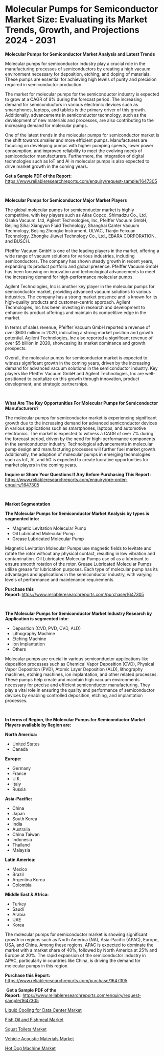 <p><h1>Molecular Pumps for Semiconductor Market Size: Evaluating its Market Trends, Growth, and Projections 2024 - 2031</h1></p><p><strong>Molecular Pumps for Semiconductor Market Analysis and Latest Trends</strong></p>
<p><p>Molecular pumps for semiconductor industry play a crucial role in the manufacturing processes of semiconductors by creating a high vacuum environment necessary for deposition, etching, and doping of materials. These pumps are essential for achieving high levels of purity and precision required in semiconductor production.</p><p>The market for molecular pumps for the semiconductor industry is expected to grow at a CAGR of 6% during the forecast period. The increasing demand for semiconductors in various electronic devices such as smartphones, laptops, and tablets is the primary driver of this growth. Additionally, advancements in semiconductor technology, such as the development of new materials and processes, are also contributing to the increasing demand for molecular pumps.</p><p>One of the latest trends in the molecular pumps for semiconductor market is the shift towards smaller and more efficient pumps. Manufacturers are focusing on developing pumps with higher pumping speeds, lower power consumption, and improved reliability to meet the evolving needs of semiconductor manufacturers. Furthermore, the integration of digital technologies such as IoT and AI in molecular pumps is also expected to drive market growth in the coming years.</p></p>
<p><strong>Get a Sample PDF of the Report:&nbsp;</strong> <a href="https://www.reliableresearchreports.com/enquiry/request-sample/1647305">https://www.reliableresearchreports.com/enquiry/request-sample/1647305</a></p>
<p>&nbsp;</p>
<p><strong>Molecular Pumps for Semiconductor Major Market Players</strong></p>
<p><p>The global molecular pumps for semiconductor market is highly competitive, with key players such as Atlas Copco, Shimadzu Co., Ltd, Osaka Vacuum, Ltd, Agilent Technologies, Inc, Pfeiffer Vacuum GmbH, Beijing Sihai Xiangyun Fluid Technology, Shanghai Canter Vacuum Technology, Beijing Zhongke Instrument, ULVAC, Tianjin Feixuan Technology, Zhongke Jiuwei Technology Co., Ltd., EBARA CORPORATION, and BUSCH.</p><p>Pfeiffer Vacuum GmbH is one of the leading players in the market, offering a wide range of vacuum solutions for various industries, including semiconductors. The company has shown steady growth in recent years, expanding its product portfolio and global presence. Pfeiffer Vacuum GmbH has been focusing on innovation and technological advancements to meet the increasing demand for high-performance molecular pumps.</p><p>Agilent Technologies, Inc is another key player in the molecular pumps for semiconductor market, providing advanced vacuum solutions to various industries. The company has a strong market presence and is known for its high-quality products and customer-centric approach. Agilent Technologies, Inc has been investing in research and development to enhance its product offerings and maintain its competitive edge in the market.</p><p>In terms of sales revenue, Pfeiffer Vacuum GmbH reported a revenue of over $600 million in 2020, indicating a strong market position and growth potential. Agilent Technologies, Inc also reported a significant revenue of over $5 billion in 2020, showcasing its market dominance and growth prospects.</p><p>Overall, the molecular pumps for semiconductor market is expected to witness significant growth in the coming years, driven by the increasing demand for advanced vacuum solutions in the semiconductor industry. Key players like Pfeiffer Vacuum GmbH and Agilent Technologies, Inc are well-positioned to capitalize on this growth through innovation, product development, and strategic partnerships.</p></p>
<p>&nbsp;</p>
<p><strong>What Are The Key Opportunities For Molecular Pumps for Semiconductor Manufacturers?</strong></p>
<p><p>The molecular pumps for semiconductor market is experiencing significant growth due to the increasing demand for advanced semiconductor devices in various applications such as smartphones, laptops, and automotive electronics. The market is expected to witness a CAGR of over 7% during the forecast period, driven by the need for high-performance components in the semiconductor industry. Technological advancements in molecular pump design and manufacturing processes will further fuel market growth. Additionally, the adoption of molecular pumps in emerging technologies such as IoT, AI, and 5G is expected to create lucrative opportunities for market players in the coming years.</p></p>
<p><strong>Inquire or Share Your Questions If Any Before Purchasing This Report:</strong> <a href="https://www.reliableresearchreports.com/enquiry/pre-order-enquiry/1647305">https://www.reliableresearchreports.com/enquiry/pre-order-enquiry/1647305</a></p>
<p>&nbsp;</p>
<p><strong>Market Segmentation</strong></p>
<p><strong>The Molecular Pumps for Semiconductor Market Analysis by types is segmented into:</strong></p>
<p><ul><li>Magnetic Levitation Molecular Pump</li><li>Oil Lubricated Molecular Pump</li><li>Grease Lubricated Molecular Pump</li></ul></p>
<p><p>Magnetic Levitation Molecular Pumps use magnetic fields to levitate and rotate the rotor without any physical contact, resulting in low vibration and contamination. Oil Lubricated Molecular Pumps use oil as a lubricant to ensure smooth rotation of the rotor. Grease Lubricated Molecular Pumps utilize grease for lubrication purposes. Each type of molecular pump has its advantages and applications in the semiconductor industry, with varying levels of performance and maintenance requirements.</p></p>
<p><strong>Purchase this Report:&nbsp;</strong><a href="https://www.reliableresearchreports.com/purchase/1647305">https://www.reliableresearchreports.com/purchase/1647305</a></p>
<p>&nbsp;</p>
<p><strong>The Molecular Pumps for Semiconductor Market Industry Research by Application is segmented into:</strong></p>
<p><ul><li>Deposition (CVD, PVD, CVD, ALD)</li><li>Lithography Machine</li><li>Etching Machine</li><li>Ion Implantation</li><li>Others</li></ul></p>
<p><p>Molecular pumps are crucial in various semiconductor applications like deposition processes such as Chemical Vapor Deposition (CVD), Physical Vapor Deposition (PVD), Atomic Layer Deposition (ALD), lithography machines, etching machines, ion implantation, and other related processes. These pumps help create and maintain high vacuum environments necessary for precise and efficient semiconductor manufacturing. They play a vital role in ensuring the quality and performance of semiconductor devices by enabling controlled deposition, etching, and implantation processes.</p></p>
<p>&nbsp;</p>
<p><strong>In terms of Region, the Molecular Pumps for Semiconductor Market Players available by Region are:</strong></p>
<p>
    <p> <strong> North America: </strong>
        <ul>
            <li>United States</li>
            <li>Canada</li>
        </ul>
        </p> 
    <p> <strong> Europe: </strong>
        <ul>
            <li>Germany</li>
            <li>France</li>
            <li>U.K.</li>
            <li>Italy</li>
            <li>Russia</li>
        </ul>
        </p> 
    <p> <strong> Asia-Pacific: </strong>
        <ul>
            <li>China</li>
            <li>Japan</li>
            <li>South Korea</li>
            <li>India</li>
            <li>Australia</li>
            <li>China Taiwan</li>
            <li>Indonesia</li>
            <li>Thailand</li>
            <li>Malaysia</li>
        </ul>
        </p> 
    <p> <strong> Latin America: </strong>
        <ul>
            <li>Mexico</li>
            <li>Brazil</li>
            <li>Argentina Korea</li>
            <li>Colombia</li>
        </ul>
        </p> 
    <p> <strong> Middle East & Africa: </strong>
        <ul>
            <li>Turkey</li>
            <li>Saudi</li>
            <li>Arabia</li>
            <li>UAE</li>
            <li>Korea</li>
        </ul>
    </p>
    </p>
<p><p>The molecular pumps for semiconductor market is showing significant growth in regions such as North America (NA), Asia-Pacific (APAC), Europe, USA, and China. Among these regions, APAC is expected to dominate the market with a market share of 40%, followed by North America at 25% and Europe at 20%. The rapid expansion of the semiconductor industry in APAC, particularly in countries like China, is driving the demand for molecular pumps in this region.</p></p>
<p><strong>Purchase this Report: </strong><a href="https://www.reliableresearchreports.com/purchase/1647305">https://www.reliableresearchreports.com/purchase/1647305</a></p>
<p>&nbsp;<strong>Get a Sample PDF of the Report:&nbsp;&nbsp;</strong><a href="https://www.reliableresearchreports.com/enquiry/request-sample/1647305">https://www.reliableresearchreports.com/enquiry/request-sample/1647305</a></p>
<p><strong></strong></p>
<p><p><a href="https://full-wildebeest-80b.notion.site/Liquid-Cooling-for-Data-Center-Market-Analysis-Examines-its-Scope-on-Growth-Opportunities-and-Forec-f6c8891d81b9470390f5e96ad6418130">Liquid Cooling for Data Center Market</a></p><p><a href="https://pretty-mail-caf.notion.site/Fish-Oil-and-Fishmeal-Market-Dynamics-2024-2031-Also-about-Its-Market-Trends-Projections-and-Oppo-f03138a9dc2b44b89dde5718f8f8b349">Fish Oil and Fishmeal Market</a></p><p><a href="https://view.publitas.com/reportprime-1/squat-toilets-market-offer-valuable-insights-into-market-size-market-share-market-trends-and-projections-spanning-from-2024-to-2031/">Squat Toilets Market</a></p><p><a href="https://flame-sidecar-702.notion.site/Vehicle-Acoustic-Materials-Market-Size-Share-Trends-Analysis-Report-By-Application-Regional-Outl-034974cbcc4d4813b5f423dcd96326ea">Vehicle Acoustic Materials Market</a></p><p><a href="https://view.publitas.com/reportprime-1/hot-dog-machine-market-with-the-goal-of-estimating-the-market-size-and-future-growth-potential-of-various-market-segments-based-on-component-applications-end-user-and-region/">Hot Dog Machine Market</a></p></p>